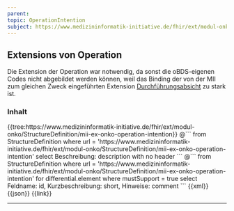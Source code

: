 ```yaml
---
parent: 
topic: OperationIntention
subject: https://www.medizininformatik-initiative.de/fhir/ext/modul-onko/StructureDefinition/mii-ex-onko-operation-intention
---
```


## Extensions von Operation

Die Extension der Operation war notwendig, da sonst die oBDS-eigenen Codes nicht abgebildet werden können, weil das Binding der von der MII zum gleichen Zweck eingeführten Extension [Durchführungsabsicht](https://www.medizininformatik-initiative.de/fhir/core/modul-prozedur/StructureDefinition/Durchfuehrungsabsicht) zu stark ist.  

### Inhalt

<tabs>
  <tab title="Darstellung">{{tree:https://www.medizininformatik-initiative.de/fhir/ext/modul-onko/StructureDefinition/mii-ex-onko-operation-intention}}</tab>
  <tab title="Beschreibung"> 
        @```
        from
	        StructureDefinition
        where
	        url = 'https://www.medizininformatik-initiative.de/fhir/ext/modul-onko/StructureDefinition/mii-ex-onko-operation-intention'
        select
	        Beschreibung: description
        with
            no header
        ```
        @```
        from 
            StructureDefinition 
        where 
            url = 'https://www.medizininformatik-initiative.de/fhir/ext/modul-onko/StructureDefinition/mii-ex-onko-operation-intention' 
        for 
            differential.element 
            where 
                mustSupport = true 
            select Feldname: id, Kurzbeschreibung: short, Hinweise: comment
        ```
  </tab>
  <tab title="XML">{{xml}}</tab>
  <tab title="JSON">{{json}}</tab>
  <tab title="Link">{{link}}</tab>
</tabs>

---
